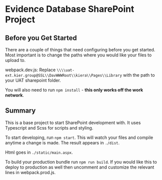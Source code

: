 # Evidence Database SharePoint Project

## Before you Get Started

There are a couple of things that need configuring before you get started. Most important is to change the paths where you would like your files to upload to.

webpack.dev.js: Replace `\\\\uat-ext.kier.group@SSL\\DavWWWRoot\\kiera\\Pages\\Library` with the path to your UAT sharepoint folder.

You will also need to run `npm install` - **this only works off the work network**.

## Summary

This is a base project to start SharePoint development with. It uses Typescript and Scss for scripts and styling.

To start developing, run `npm start`. This will watch your files and compile anytime a change is made. The result appears in `./dist`.

Html goes in `./static/main.aspx`.

To build your production bundle run `npm run build`. If you would like this to deploy to production as well then uncomment and customize the relevant lines in webpack.prod.js.

